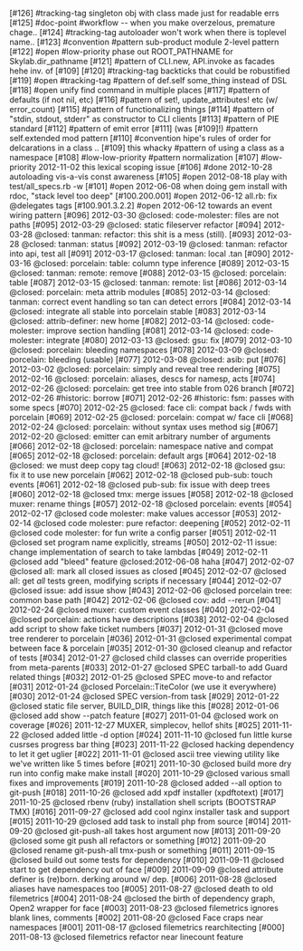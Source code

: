 [#126]       #tracking-tag singleton obj with class made just for readable errs
[#125]       #doc-point #workflow -- when you make overzelous, premature chage..
[#124]       #tracking-tag autoloader won't work when there is toplevel name..
[#123]       #convention #pattern sub-product module 2-level pattern
[#122] #open #low-priority phase out ROOT_PATHNAME for Skylab.dir_pathname
[#121]       #pattern of CLI.new, API.invoke as facades hehe inv. of [#109]
[#120]       #tracking-tag backticks that could be robustified
[#119] #open #tracking-tag #pattern of def.self some_thing instead of DSL
[#118] #open unify find command in multiple places
[#117]       #pattern of defaults (if not nil, etc)
[#116]       #pattern of set!, update_attributes! etc (w/ error_count)
[#115]       #pattern of functionalizing things
[#114]       #pattern of "stdin, stdout, stderr" as constructor to CLI clients
[#113]       #pattern of PIE standard
[#112]       #pattern of emit error
[#111]       (was [#109]!) #pattern self.extended mod pattern
[#110]       #convention hipe's rules of order for delcarations in a class ..
[#109]       this whacky #pattern of using a class as a namespace
[#108]       #low-low-priority #pattern normalization
[#107]       #low-priority 2012-11-02 this lexical scoping issue
[#106]       #done 2012-10-28 autoloading vis-a-vis const awareness
[#105] #open 2012-08-18 play with test/all_specs.rb -w
[#101] #open 2012-06-08 when doing gem install with rdoc, "stack level too deep"
[#100.200.001] #open 2012-06-12 all.rb: fix @delegates tags
[#100.901.3.2.2] #open 2012-06-12 towards an event wiring pattern
[#096] 2012-03-30 @closed: code-molester: files are not paths
[#095] 2012-03-29 @closed: static fileserver refactor
[#094] 2012-03-28 @closed: tanman: refactor: this shit is a mess (still).
[#093] 2012-03-28 @closed: tanman: status
[#092] 2012-03-19 @closed: tanman: refactor into api, test all
[#091] 2012-03-17 @closed: tanman: local .tan
[#090] 2012-03-16 @closed: porcelain: table: column type inference
[#089] 2012-03-15 @closed: tanman: remote: remove
[#088] 2012-03-15 @closed: porcelain: table
[#087] 2012-03-15 @closed: tanman: remote: list
[#086] 2012-03-14 @closed: porcelain: meta attrib modules
[#085] 2012-03-14 @closed: tanman: correct event handling so tan can detect errors
[#084] 2012-03-14 @closed: integrate all stable into porcelain stable
[#083] 2012-03-14 @closed: attrib-definer: new home
[#082] 2012-03-14 @closed: code-molester: improve section handling
[#081] 2012-03-14 @closed: code-molester: integrate
[#080] 2012-03-13 @closed: gsu: fix
[#079] 2012-03-10 @closed: porcelain: bleeding namespaces
[#078] 2012-03-09 @closed: porcelain: bleeding (usable)
[#077] 2012-03-08 @closed: asib: put
[#076] 2012-03-02 @closed: porcelain: simply and reveal tree rendering
[#075] 2012-02-16 @closed: porcelain: aliases, descs for namesp, acts
[#074] 2012-02-26 @closed: porcelain: get tree into stable from 026 branch
[#072] 2012-02-26 #historic: borrow
[#071] 2012-02-26 #historic: fsm: passes with some specs
[#070] 2012-02-25 @closed: face cli: compat back / fwds with porcelain
[#069] 2012-02-25 @closed: porcelain: compat w/ face cli
[#068] 2012-02-24 @closed: porcelain: without syntax uses method sig
[#067] 2012-02-20 @closed: emitter can emit arbitrary number of arguments
[#066] 2012-02-18 @closed: porcelain: namespace native and compat
[#065] 2012-02-18 @closed: porcelain: default args
[#064] 2012-02-18 @closed: we must deep copy tag cloud!
[#063] 2012-02-18 @closed gsu: fix it to use new porcelain
[#062] 2012-02-18 @closed pub-sub: touch events
[#061] 2012-02-18 @closed pub-sub: fix issue with deep trees
[#060] 2012-02-18 @closed tmx: merge issues
[#058] 2012-02-18 @closed muxer: rename things
[#057] 2012-02-18 @closed porcelain: events
[#054] 2012-02-17 @closed code molester: make values accessor
[#053] 2012-02-14 @closed code molester: pure refactor: deepening
[#052] 2012-02-11 @closed code molester: for fun write a config parser
[#051] 2012-02-11 @closed set program name explicitly, streams
[#050] 2012-02-11 issue: change implementation of search to take lambdas
[#049] 2012-02-11 @closed add "bleed" feature @closed:2012-06-08 haha
[#047] 2012-02-07 @closed all: mark all closed issues as closed
[#045] 2012-02-07 @closed all: get *all* tests green, modifying scripts if necessary
[#044] 2012-02-07 @closed issue: add issue show
[#043] 2012-02-06 @closed porcelain tree: common base path
[#042] 2012-02-06 @closed cov: add --rerun
[#041] 2012-02-24 @closed muxer: custom event classes
[#040] 2012-02-04 @closed porcelain: actions have descriptions
[#038] 2012-02-04 @closed add script to show fake ticket numbers
[#037] 2012-01-31 @closed move tree renderer to porcelain
[#036] 2012-01-31 @closed experimental compat between face & porcelain
[#035] 2012-01-30 @closed cleanup and refactor of tests
[#034] 2012-01-27 @closed child classes can override properities from meta-parents
[#033] 2012-01-27 @closed SPEC tarball-to add Guard related things
[#032] 2012-01-25 @closed SPEC move-to and refactor
[#031] 2012-01-24 @closed Porcelain::TiteColor (we use it everywhere)
[#030] 2012-01-24 @closed SPEC version-from task
[#029] 2012-01-22 @closed static file server, BUILD_DIR, things like this
[#028] 2012-01-06 @closed add show --patch feature
[#027] 2011-01-04 @closed work on coverage
[#026] 2011-12-27 MUXER, simplecov, hellof shits
[#025] 2011-11-22 @closed added little -d option
[#024] 2011-11-10 @closed fun little kurse cusrses progress bar thing
[#023] 2011-11-22 @closed hacking dependency to let it get uglier
[#022] 2011-11-01 @closed ascii tree viewing utility like we've written like 5 times before
[#021] 2011-10-30 @closed build more dry run into config make make install
[#020] 2011-10-29 @closed various small fixes and improvements
[#019] 2011-10-28 @closed added --all option to git-push
[#018] 2011-10-26 @closed add xpdf installer (xpdftotext)
[#017] 2011-10-25 @closed rbenv (ruby) installation shell scripts (BOOTSTRAP TMX)
[#016] 2011-09-27 @closed add cool nginx installer task and support
[#015] 2011-10-29 @closed add task to install php from source
[#014] 2011-09-20 @closed git-push-all takes host argument now
[#013] 2011-09-20 @closed some git push all refactors or something
[#012] 2011-09-20 @closed rename git-push-all tmx-push or something
[#011] 2011-09-15 @closed build out some tests for dependency
[#010] 2011-09-11 @closed start to get dependency out of face
[#009] 2011-09-09 @closed attribute definer is (re)born. derking around w/ dep.
[#006] 2011-08-28 @closed aliases have namespaces too
[#005] 2011-08-27 @closed death to old filemetrics
[#004] 2011-08-24 @closed the birth of dependency graph, Open2 wrapper for face
[#003] 2011-08-23 @closed filemetrics ignores blank lines, comments
[#002] 2011-08-20 @closed Face craps near namespaces
[#001] 2011-08-17 @closed filemetrics rearchitecting
[#000] 2011-08-13 @closed filemetrics refactor near linecount feature
